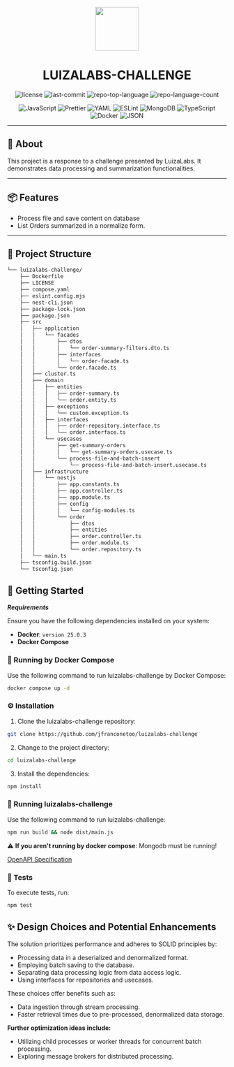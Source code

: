 <p align="center">
  <img src="https://cdn-icons-png.flaticon.com/512/6295/6295417.png" width="100" />
</p>
<p align="center">
    <h1 align="center">LUIZALABS-CHALLENGE</h1>
</p>
<p align="center">
  <img src="https://img.shields.io/github/license/jfranconetoo/luizalabs-challenge?style=flat&color=0080ff" alt="license">
  <img src="https://img.shields.io/github/last-commit/jfranconetoo/luizalabs-challenge?style=flat&logo=git&logoColor=white&color=0080ff" alt="last-commit">
  <img src="https://img.shields.io/github/languages/top/jfranconetoo/luizalabs-challenge?style=flat&color=0080ff" alt="repo-top-language">
  <img src="https://img.shields.io/github/languages/count/jfranconetoo/luizalabs-challenge?style=flat&color=0080ff" alt="repo-language-count">
</p>

<p align="center">
	<img src="https://img.shields.io/badge/JavaScript-F7DF1E.svg?style=flat&logo=JavaScript&logoColor=black" alt="JavaScript">
	<img src="https://img.shields.io/badge/Prettier-F7B93E.svg?style=flat&logo=Prettier&logoColor=black" alt="Prettier">
	<img src="https://img.shields.io/badge/YAML-CB171E.svg?style=flat&logo=YAML&logoColor=white" alt="YAML">
	<img src="https://img.shields.io/badge/ESLint-4B32C3.svg?style=flat&logo=ESLint&logoColor=white" alt="ESLint">
	<img src="https://img.shields.io/badge/MongoDB-47A248.svg?style=flat&logo=MongoDB&logoColor=white" alt="MongoDB">
	<img src="https://img.shields.io/badge/TypeScript-3178C6.svg?style=flat&logo=TypeScript&logoColor=white" alt="TypeScript">
	<img src="https://img.shields.io/badge/Docker-2496ED.svg?style=flat&logo=Docker&logoColor=white" alt="Docker">
	<img src="https://img.shields.io/badge/JSON-000000.svg?style=flat&logo=JSON&logoColor=white" alt="JSON">
</p>
<hr>

## 📍 About

This project is a response to a challenge presented by LuizaLabs. It demonstrates data processing and summarization functionalities.

---

## 📦 Features

-   Process file and save content on database
-   List Orders summarized in a normalize form.

---

## 📂 Project Structure

```sh
└── luizalabs-challenge/
    ├── Dockerfile
    ├── LICENSE
    ├── compose.yaml
    ├── eslint.config.mjs
    ├── nest-cli.json
    ├── package-lock.json
    ├── package.json
    ├── src
    │   ├── application
    │   │   └── facades
    │   │       ├── dtos
    │   │       │   └── order-summary-filters.dto.ts
    │   │       ├── interfaces
    │   │       │   └── order-facade.ts
    │   │       └── order.facade.ts
    │   ├── cluster.ts
    │   ├── domain
    │   │   ├── entities
    │   │   │   ├── order-summary.ts
    │   │   │   └── order.entity.ts
    │   │   ├── exceptions
    │   │   │   └── custom.exception.ts
    │   │   ├── interfaces
    │   │   │   ├── order-repository.interface.ts
    │   │   │   └── order.interface.ts
    │   │   └── usecases
    │   │       ├── get-summary-orders
    │   │       │   └── get-summary-orders.usecase.ts
    │   │       └── process-file-and-batch-insert
    │   │           └── process-file-and-batch-insert.usecase.ts
    │   ├── infrastructure
    │   │   └── nestjs
    │   │       ├── app.constants.ts
    │   │       ├── app.controller.ts
    │   │       ├── app.module.ts
    │   │       ├── config
    │   │       │   └── config-modules.ts
    │   │       └── order
    │   │           ├── dtos
    │   │           ├── entities
    │   │           ├── order.controller.ts
    │   │           ├── order.module.ts
    │   │           └── order.repository.ts
    │   └── main.ts
    ├── tsconfig.build.json
    └── tsconfig.json
```

## 🚀 Getting Started

**_Requirements_**

Ensure you have the following dependencies installed on your system:

-   **Docker**: `version 25.0.3`
-   **Docker Compose**

### :whale: Running by Docker Compose

Use the following command to run luizalabs-challenge by Docker Compose:

```sh
docker compose up -d
```

### ⚙️ Installation

1. Clone the luizalabs-challenge repository:

```sh
git clone https://github.com/jfranconetoo/luizalabs-challenge
```

2. Change to the project directory:

```sh
cd luizalabs-challenge
```

3. Install the dependencies:

```sh
npm install
```

### 🤖 Running luizalabs-challenge

Use the following command to run luizalabs-challenge:

```sh
npm run build && node dist/main.js
```

:warning: **If you aren't running by docker compose**: Mongodb must be running!

[OpenAPI Specification](https://github.com/jfranconetoo/luizalabs-challenge/blob/main/src/docs/openapi.yaml)

### 🧪 Tests

To execute tests, run:

```sh
npm test
```

## ✨ Design Choices and Potential Enhancements

The solution prioritizes performance and adheres to SOLID principles by:

-   Processing data in a deserialized and denormalized format.
-   Employing batch saving to the database.
-   Separating data processing logic from data access logic.
-   Using interfaces for repositories and usecases.

These choices offer benefits such as:

-   Data ingestion through stream processing.
-   Faster retrieval times due to pre-processed, denormalized data storage.

**Further optimization ideas include:**

-   Utilizing child processes or worker threads for concurrent batch processing.
-   Exploring message brokers for distributed processing.
